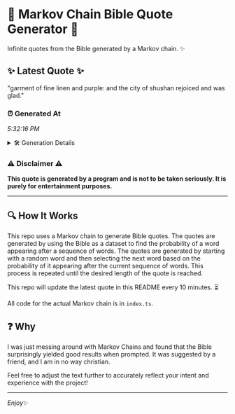 # 📖 Markov Chain Bible Quote Generator 📖

Infinite quotes from the Bible generated by a Markov chain. ✨

## ✨ Latest Quote ✨
"garment of fine linen and purple: and the city of shushan rejoiced and was glad."

### ⏰ Generated At
*5:32:16 PM*

<details>
    <summary>🛠️ Generation Details</summary>
    <p>
        <strong>🌱 Seed:</strong> garment<br>
        <strong>🔄 Iterations:</strong> 14<br>
        <strong>📜 Context History:</strong><br>[ garment ]: of<br>[ garment, of ]: fine<br>[ garment, of, fine ]: linen<br>[ garment, of, fine, linen ]: and<br>[ garment, of, fine, linen, and ]: purple:<br>[ garment, of, fine, linen, and, purple: ]: and<br>[ of, fine, linen, and, purple:, and ]: the<br>[ fine, linen, and, purple:, and, the ]: city<br>[ linen, and, purple:, and, the, city ]: of<br>[ and, purple:, and, the, city, of ]: shushan<br>[ purple:, and, the, city, of, shushan ]: rejoiced<br>[ and, the, city, of, shushan, rejoiced ]: and<br>[ the, city, of, shushan, rejoiced, and ]: was<br>[ city, of, shushan, rejoiced, and, was ]: glad.<br>
    </p>
</details>

### ⚠️ Disclaimer ⚠️
**This quote is generated by a program and is not to be taken seriously. It is purely for entertainment purposes.**

---

## 🔍 How It Works

This repo uses a Markov chain to generate Bible quotes. The quotes are generated by using the Bible as a dataset to find the probability of a word appearing after a sequence of words. The quotes are generated by starting with a random word and then selecting the next word based on the probability of it appearing after the current sequence of words. This process is repeated until the desired length of the quote is reached.

This repo will update the latest quote in this README every 10 minutes. ⏳

All code for the actual Markov chain is in `index.ts`.

## ❓ Why

I was just messing around with Markov Chains and found that the Bible surprisingly yielded good results when prompted. 
It was suggested by a friend, and I am in no way christian.

Feel free to adjust the text further to accurately reflect your intent and experience with the project!

---

*Enjoy*✨
